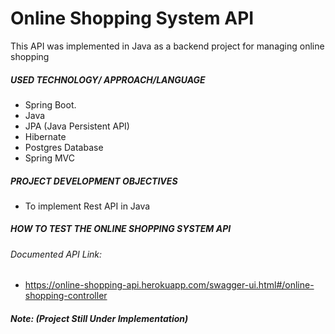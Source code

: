 # Online Shopping System API
This API was implemented in Java as a backend project for managing online shopping 

##### USED TECHNOLOGY/ APPROACH/LANGUAGE
- Spring Boot.
- Java
- JPA (Java Persistent API)
- Hibernate
- Postgres Database
- Spring MVC

##### PROJECT DEVELOPMENT OBJECTIVES
- To implement Rest API in Java

##### HOW TO TEST THE ONLINE SHOPPING SYSTEM API
###### Documented API Link:
- https://online-shopping-api.herokuapp.com/swagger-ui.html#/online-shopping-controller

##### Note: (Project Still Under Implementation)

